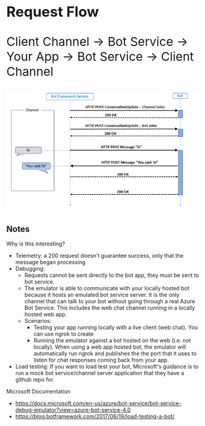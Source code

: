<div style="font-size: 2.25em">

### Request Flow

Client Channel -> Bot Service -> Your App -> Bot Service -> Client Channel

![Bot request flow diagram](../images/bot-request-flow.png)

</div>

## Notes

Why is this interesting? 
- Telemetry: a 200 request doesn't guarantee success, only that the message began processing
- Debugging: 
    - Requests cannot be sent directly to the bot app, they must be sent to bot service.
    - The emulator is able to communicate with your locally hosted bot because it hosts an emulated bot service server. It is the only channel that can talk to your bot without going through a real Azure Bot Service. This includes the web chat channel running in a locally hosted web app.
    - Scenarios:
        - Testing your app running locally with a live client (web chat). You can use ngrok to create
        - Running the emulator against a bot hosted on the web (i.e. not locally). When using a web app hosted bot, the emulator will automatically run ngrok and publishes the the port that it uses to listen for chat responses coming back from your app.
- Load testing: If you want to load test your bot, Microsoft's guidance is to run a mock bot service/channel server application that they have a github repo for. 

Microsoft Documentation
- https://docs.microsoft.com/en-us/azure/bot-service/bot-service-debug-emulator?view=azure-bot-service-4.0
- https://blog.botframework.com/2017/06/19/load-testing-a-bot/
